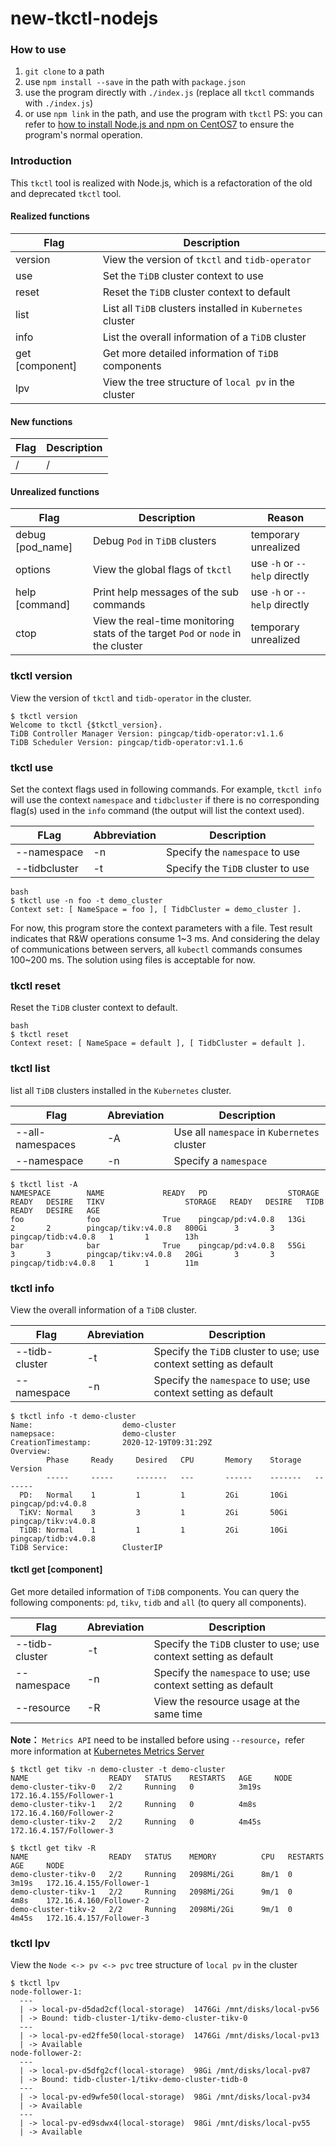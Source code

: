 # new-tkctl-nodejs

### How to use

1.  `git clone` to a path 
2.  use `npm install --save` in the path with `package.json`
3.  use the program directly with `./index.js` (replace all `tkctl` commands with `./index.js`) 
4.  or use `npm link` in the path, and use the program with `tkctl`
PS: you can refer to [how to install Node.js and npm on CentOS7](https://linuxize.com/post/how-to-install-node-js-on-centos-7/) to ensure the program's normal operation. 

### Introduction

This `tkctl` tool is realized with Node.js, which is a refactoration of the old and deprecated `tkctl` tool.

#### Realized functions

| **Flag**            | **Description**                              |
| --------------- | --------------------------------- |
| version         | View the version of `tkctl` and `tidb-operator` |
| use             | Set the `TiDB` cluster context to use        |
| reset           | Reset the `TiDB` cluster context to default |
| list            | List all `TiDB` clusters installed in `Kubernetes` cluster |
| info            | List the overall information of a `TiDB` cluster |
| get [component] | Get more detailed information of `TiDB` components |
| lpv        | View the tree structure of `local pv` in the cluster |

#### New functions

| **Flag** | **Description** |
| ---- | ---- |
| /    | /    |

#### Unrealized functions

| **Flag**             | **Description**                    | **Reason**         |
| ---------------- | --------------------------- | ------------------ |
| debug [pod_name] | Debug `Pod` in `TiDB` clusters      |  temporary unrealized |
| options          | View the global flags of `tkctl`  | use `-h` or `--help` directly |
| help [command]   | Print help messages of the sub commands      | use `-h` or `--help` directly |
| ctop             | View the real-time monitoring stats of the target `Pod` or `node` in the cluster | temporary unrealized

### tkctl version

View the version of `tkctl` and `tidb-operator` in the cluster.

```
$ tkctl version 
Welcome to tkctl {$tkctl_version}.
TiDB Controller Manager Version: pingcap/tidb-operator:v1.1.6
TiDB Scheduler Version: pingcap/tidb-operator:v1.1.6
```

### tkctl use

Set the context flags used in following commands. For example, `tkctl info` will use the context `namespace` and `tidbcluster` if there is no corresponding flag(s) used in the `info` command (the output will list the context used). 

| **FLag**          | **Abbreviation** | **Description**                   |
| ------------- | ---- | ---------------------- |
| --namespace   | -n   | Specify the `namespace` to use |
| --tidbcluster | -t   | Specify the `TiDB` cluster to use |

```
bash
$ tkctl use -n foo -t demo_cluster
Context set: [ NameSpace = foo ], [ TidbCluster = demo_cluster ].
```

For now, this program store the context parameters with a file. Test result indicates that R&W operations consume 1~3 ms. And considering the delay of communications between servers, all `kubectl` commands consumes 100~200 ms. The solution using files is acceptable for now.

### tkctl reset 

Reset the `TiDB` cluster context to default.

```
bash
$ tkctl reset
Context reset: [ NameSpace = default ], [ TidbCluster = default ].
```

### tkctl list

list all `TiDB` clusters installed in the `Kubernetes` cluster.

| **Flag**             | **Abreviation** | **Description**                                |
| ---------------- | ---- | ----------------------------------- |
| --all-namespaces | -A   | Use all `namespace` in `Kubernetes` cluster|
| --namespace      | -n   | Specify a `namespace`                       |

```
$ tkctl list -A 
NAMESPACE        NAME             READY   PD                  STORAGE   READY   DESIRE   TIKV                  STORAGE   READY   DESIRE   TIDB                  READY   DESIRE   AGE
foo              foo              True    pingcap/pd:v4.0.8   13Gi      2       2        pingcap/tikv:v4.0.8   800Gi      3       3        pingcap/tidb:v4.0.8   1       1        13h
bar              bar              True    pingcap/pd:v4.0.8   55Gi      3       3        pingcap/tikv:v4.0.8   20Gi       3       3        pingcap/tidb:v4.0.8   1       1        11m
```

### tkctl info

View the overall information of a `TiDB` cluster.

| **Flag**            | **Abreviation** | **Description** |
| -------------- | ---- | ------------------------------------------ |
| --tidb-cluster | -t   | Specify the `TiDB` cluster to use; use context setting as default |
| --namespace    | -n   | Specify the `namespace` to use;  use context setting as default  |

```
$ tkctl info -t demo-cluster
Name:                    demo-cluster
namepsace:               demo-cluster
CreationTimestamp:       2020-12-19T09:31:29Z
Overview:
​        Phase     Ready     Desired   CPU       Memory    Storage   Version
​        -----     -----     -------   ---       ------    -------   -------
  PD:   Normal    1         1         1         2Gi       10Gi      pingcap/pd:v4.0.8
  TiKV: Normal    3         3         1         2Gi       50Gi      pingcap/tikv:v4.0.8
  TiDB: Normal    1         1         1         2Gi       10Gi      pingcap/tidb:v4.0.8
TiDB Service:            ClusterIP
```

#### tkctl get [component]

Get more detailed information of `TiDB` components. You can query the following components: `pd`, `tikv`, `tidb` and `all` (to query all components).

| **Flag**            | **Abreviation** | **Description**   |
| -------------- | ---- | ------------------------------------------ |
| --tidb-cluster | -t   | Specify the `TiDB` cluster to use; use context setting as default  |
| --namespace    | -n   | Specify the `namespace` to use;  use context setting as default |
| --resource     | -R   | View the resource usage at the same time   |

**Note：** `Metrics API` need to be installed before using `--resource`，refer more information at [Kubernetes Metrics Server](https://github.com/kubernetes-sigs/metrics-server)

```
$ tkctl get tikv -n demo-cluster -t demo-cluster
NAME                  READY   STATUS    RESTARTS   AGE     NODE
demo-cluster-tikv-0   2/2     Running   0          3m19s   172.16.4.155/Follower-1
demo-cluster-tikv-1   2/2     Running   0          4m8s    172.16.4.160/Follower-2
demo-cluster-tikv-2   2/2     Running   0          4m45s   172.16.4.157/Follower-3
```

```
$ tkctl get tikv -R
NAME                  READY   STATUS    MEMORY          CPU   RESTARTS   AGE     NODE
demo-cluster-tikv-0   2/2     Running   2098Mi/2Gi      8m/1  0          3m19s   172.16.4.155/Follower-1
demo-cluster-tikv-1   2/2     Running   2098Mi/2Gi      9m/1  0          4m8s    172.16.4.160/Follower-2
demo-cluster-tikv-2   2/2     Running   2098Mi/2Gi      9m/1  0          4m45s   172.16.4.157/Follower-3
```

### tkctl lpv

View the `Node <-> pv <-> pvc` tree structure of `local pv` in the cluster

```
$ tkctl lpv
node-follower-1:
  ---
  | -> local-pv-d5dad2cf(local-storage)  1476Gi /mnt/disks/local-pv56
  | -> Bound: tidb-cluster-1/tikv-demo-cluster-tikv-0 
  ---
  | -> local-pv-ed2ffe50(local-storage)  1476Gi /mnt/disks/local-pv13
  | -> Available
node-follower-2:
  ---
  | -> local-pv-d5dfg2cf(local-storage)  98Gi /mnt/disks/local-pv87
  | -> Bound: tidb-cluster-1/tikv-demo-cluster-tidb-0 
  ---
  | -> local-pv-ed9wfe50(local-storage)  98Gi /mnt/disks/local-pv34
  | -> Available
  ---
  | -> local-pv-ed9sdwx4(local-storage)  98Gi /mnt/disks/local-pv55
  | -> Available
```